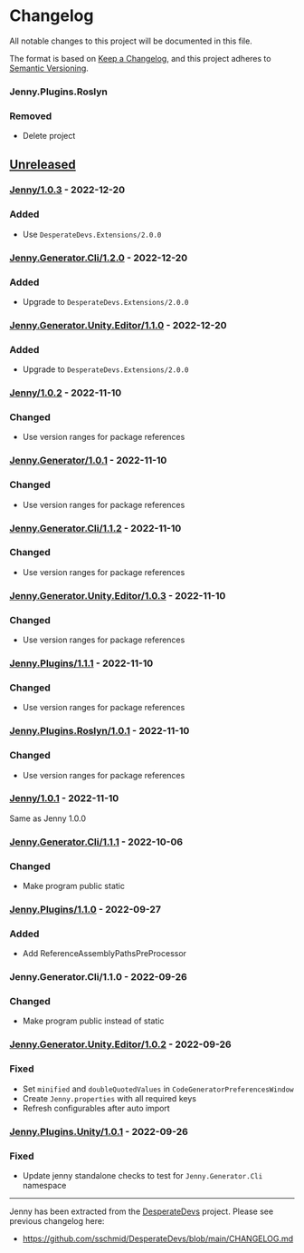 # Changelog
All notable changes to this project will be documented in this file.

The format is based on [Keep a Changelog](https://keepachangelog.com/en/1.0.0/),
and this project adheres to [Semantic Versioning](https://semver.org/spec/v2.0.0.html).

### Jenny.Plugins.Roslyn
### Removed
- Delete project

## [Unreleased]

### [Jenny/1.0.3] - 2022-12-20
### Added
- Use `DesperateDevs.Extensions/2.0.0`

### [Jenny.Generator.Cli/1.2.0] - 2022-12-20
### Added
- Upgrade to `DesperateDevs.Extensions/2.0.0`

### [Jenny.Generator.Unity.Editor/1.1.0] - 2022-12-20
### Added
- Upgrade to `DesperateDevs.Extensions/2.0.0`

### [Jenny/1.0.2] - 2022-11-10
### Changed
- Use version ranges for package references

### [Jenny.Generator/1.0.1] - 2022-11-10
### Changed
- Use version ranges for package references

### [Jenny.Generator.Cli/1.1.2] - 2022-11-10
### Changed
- Use version ranges for package references

### [Jenny.Generator.Unity.Editor/1.0.3] - 2022-11-10
### Changed
- Use version ranges for package references

### [Jenny.Plugins/1.1.1] - 2022-11-10
### Changed
- Use version ranges for package references

### [Jenny.Plugins.Roslyn/1.0.1] - 2022-11-10
### Changed
- Use version ranges for package references

### [Jenny/1.0.1] - 2022-11-10
Same as Jenny 1.0.0

### [Jenny.Generator.Cli/1.1.1] - 2022-10-06
### Changed
- Make program public static

### [Jenny.Plugins/1.1.0] - 2022-09-27
### Added
- Add ReferenceAssemblyPathsPreProcessor

### Jenny.Generator.Cli/1.1.0 - 2022-09-26
### Changed
- Make program public instead of static

### [Jenny.Generator.Unity.Editor/1.0.2] - 2022-09-26
### Fixed
- Set `minified` and `doubleQuotedValues` in `CodeGeneratorPreferencesWindow`
- Create `Jenny.properties` with all required keys
- Refresh configurables after auto import

### [Jenny.Plugins.Unity/1.0.1] - 2022-09-26
### Fixed
- Update jenny standalone checks to test for `Jenny.Generator.Cli` namespace

--------------------------------------------------------------------------------

Jenny has been extracted from the [DesperateDevs](https://github.com/sschmid/DesperateDevs) project.
Please see previous changelog here:
- https://github.com/sschmid/DesperateDevs/blob/main/CHANGELOG.md

[Unreleased]: https://github.com/sschmid/Jenny/compare/Jenny/1.0.3...HEAD
[Jenny/1.0.3]: https://github.com/sschmid/Jenny/compare/Jenny/1.0.2...Jenny/1.0.3
[Jenny.Generator.Cli/1.2.0]: https://github.com/sschmid/Jenny/compare/Jenny/1.0.2...Jenny.Generator.Cli/1.2.0
[Jenny.Generator.Unity.Editor/1.1.0]: https://github.com/sschmid/Jenny/compare/Jenny/1.0.2...Jenny.Generator.Unity.Editor/1.1.0
[Jenny/1.0.2]: https://github.com/sschmid/Jenny/compare/Jenny/1.0.1...Jenny/1.0.2
[Jenny.Generator/1.0.1]: https://github.com/sschmid/Jenny/compare/Jenny/1.0.1...Jenny.Generator/1.0.1
[Jenny.Generator.Cli/1.1.2]: https://github.com/sschmid/Jenny/compare/Jenny/1.0.1...Jenny.Generator.Cli/1.1.2
[Jenny.Generator.Unity.Editor/1.0.3]: https://github.com/sschmid/Jenny/compare/Jenny/1.0.1...Jenny.Generator.Unity.Editor/1.0.3
[Jenny.Plugins/1.1.1]: https://github.com/sschmid/Jenny/compare/Jenny/1.0.1...Jenny.Plugins/1.1.1
[Jenny.Plugins.Roslyn/1.0.1]: https://github.com/sschmid/Jenny/compare/Jenny/1.0.1...Jenny.Plugins.Roslyn/1.0.1
[Jenny/1.0.1]: https://github.com/sschmid/Jenny/compare/Jenny/1.0.0...Jenny/1.0.1
[Jenny/1.0.0]: https://github.com/sschmid/Jenny/releases/tag/Jenny/1.0.0
[Jenny.Generator/1.0.0]: https://github.com/sschmid/Jenny/releases/tag/Jenny.Generator/1.0.0
[Jenny.Generator.Cli/1.1.1]: https://github.com/sschmid/Jenny/releases/tag/Jenny.Generator.Cli/1.1.1
[Jenny.Generator.Unity.Editor/1.0.2]: https://github.com/sschmid/Jenny/releases/tag/Jenny.Generator.Unity.Editor/1.0.2
[Jenny.Plugins/1.1.0]: https://github.com/sschmid/Jenny/releases/tag/Jenny.Plugins/1.1.0
[Jenny.Plugins.Roslyn/1.0.0]: https://github.com/sschmid/Jenny/releases/tag/Jenny.Plugins.Roslyn/1.0.0
[Jenny.Plugins.Unity/1.0.1]: https://github.com/sschmid/Jenny/releases/tag/Jenny.Plugins.Unity/1.0.1
